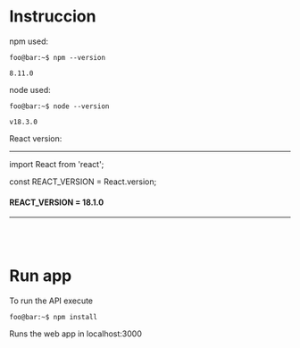 # Instruccion

npm used:

```console
foo@bar:~$ npm --version

8.11.0
```

node used:

```console
foo@bar:~$ node --version

v18.3.0
```

React version:

---

import React from 'react';

const REACT_VERSION = React.version;

#### REACT_VERSION = 18.1.0

---

<br/>
<br/>

# Run app

To run the API execute

```console
foo@bar:~$ npm install
```

Runs the web app in localhost:3000
